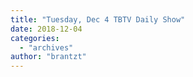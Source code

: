 ```yaml
---
title: "Tuesday, Dec 4 TBTV Daily Show"
date: 2018-12-04
categories: 
  - "archives"
author: "brantzt"
---
```



